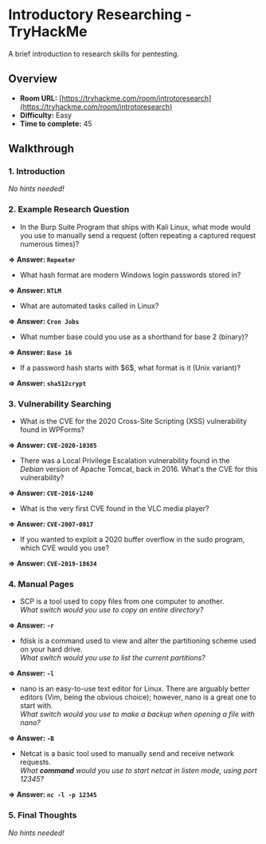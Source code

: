 # Introductory Researching - TryHackMe 

A brief introduction to research skills for pentesting.

## Overview
- **Room URL:** [https://tryhackme.com/room/introtoresearch](https://tryhackme.com/room/introtoresearch)
- **Difficulty:** Easy
- **Time to complete:** 45

## Walkthrough
### 1. Introduction
*No hints needed!*

### 2. Example Research Question
- <p>In the Burp Suite Program that ships with Kali Linux, what mode would you use to manually send a request (often repeating a captured request numerous times)?</p>

**=> Answer: `Repeater`**

- <p>What hash format are modern Windows login passwords stored in?<br /></p>

**=> Answer: `NTLM`**

- <p>What are automated tasks called in Linux?</p>

**=> Answer: `Cron Jobs`**

- <p>What number base could you use as a shorthand for base 2 (binary)?</p>

**=> Answer: `Base 16`**

- <p>If a password hash starts with $6$, what format is it (Unix variant)?</p>

**=> Answer: `sha512crypt`**

### 3. Vulnerability Searching
- <p>What is the CVE for the 2020 Cross-Site Scripting (XSS) vulnerability found in WPForms?</p>

**=> Answer: `CVE-2020-10385`**

- <p>There was a Local Privilege Escalation vulnerability found in the <i>Debian</i> version of Apache Tomcat, back in 2016. What's the CVE for this vulnerability?</p>

**=> Answer: `CVE-2016-1240`**

- <p>What is the very first CVE found in the VLC media player?</p>

**=> Answer: `CVE-2007-0017`**

- <p>If you wanted to exploit a 2020 buffer overflow in the sudo program, which CVE would you use?</p>

**=> Answer: `CVE-2019-18634`**

### 4. Manual Pages
- <p>SCP is a tool used to copy files from one computer to another. <br /><i>What switch would you use to copy an entire directory?</i></p>

**=> Answer: `-r`**

- <p>fdisk is a command used to view and alter the partitioning scheme used on your hard drive.<br /><i>What switch would you use to list the current partitions?</i></p>

**=> Answer: `-l`**

- <p>nano is an easy-to-use text editor for Linux. There are arguably better editors (Vim, being the obvious choice); however, nano is a great one to start with.<br /><i>What switch would you use to make a backup when opening a file with nano?</i></p>

**=> Answer: `-B`**

- <p>Netcat is a basic tool used to manually send and receive network requests. <br /><i>What <b>command</b> would you use to start netcat in listen mode, using port 12345?</i></p>

**=> Answer: `nc -l -p 12345`**

### 5. Final Thoughts
*No hints needed!*

